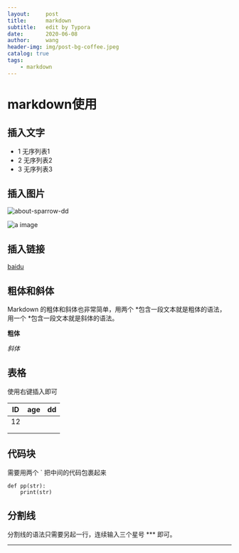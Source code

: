 ```yaml
---
layout:     post
title:      markdown
subtitle:   edit by Typora
date:       2020-06-08
author:     wang
header-img: img/post-bg-coffee.jpeg
catalog: true
tags: 
    - markdown
---
```


# markdown使用

## 插入文字

* 1 无序列表1
* 2 无序列表2
* 3 无序列表3

## 插入图片

![about-sparrow-dd](E:\git\gitblog\wangty537.github.io\img\about-sparrow-dd.jpg)

![a image](E:\git\gitblog\wangty537.github.io\img\avatar_g.jpg)

## 插入链接

[baidu](http://baidu.com)

## 粗体和斜体

Markdown 的粗体和斜体也非常简单，用两个 *包含一段文本就是粗体的语法，用一个 *包含一段文本就是斜体的语法。

**粗体**

*斜体*

## 表格

使用右键插入即可

| ID   | age  | dd   |
| ---- | ---- | ---- |
| 12   |      |      |
|      |      |      |
|      |      |      |

## 代码块

需要用两个 ` 把中间的代码包裹起来

```
def pp(str):
	print(str)
```

## 分割线

分割线的语法只需要另起一行，连续输入三个星号 *** 即可。

***



